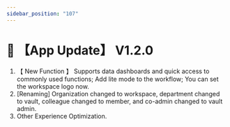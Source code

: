 ```yaml
---
sidebar_position: "107"
---
```

# 🔄 【App Update】 V1.2.0
1. 【 New Function 】 Supports data dashboards and quick access to commonly used functions; Add lite mode to the workflow; You can set the workspace logo now.
2. [Renaming] Organization changed to workspace, department changed to vault, colleague changed to member, and co-admin changed to vault admin.
3. Other Experience Optimization.